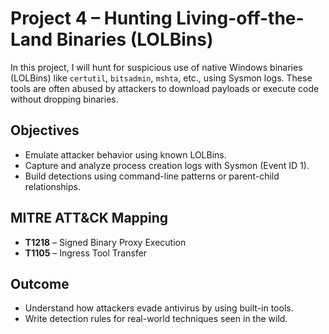 # Project 4 – Hunting Living-off-the-Land Binaries (LOLBins)

In this project, I will hunt for suspicious use of native Windows binaries (LOLBins) like `certutil`, `bitsadmin`, `mshta`, etc., using Sysmon logs. These tools are often abused by attackers to download payloads or execute code without dropping binaries.

## Objectives
- Emulate attacker behavior using known LOLBins.
- Capture and analyze process creation logs with Sysmon (Event ID 1).
- Build detections using command-line patterns or parent-child relationships.

## MITRE ATT&CK Mapping
- **T1218** – Signed Binary Proxy Execution
- **T1105** – Ingress Tool Transfer

## Outcome
- Understand how attackers evade antivirus by using built-in tools.
- Write detection rules for real-world techniques seen in the wild.
